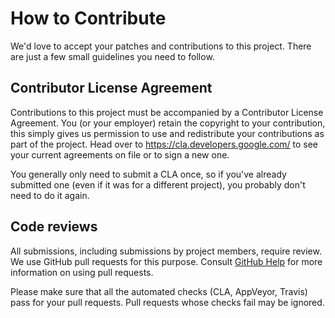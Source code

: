# How to Contribute 
 
We'd love to accept your patches and contributions to this project. There are 
just a few small guidelines you need to follow. 
 
## Contributor License Agreement 
 
Contributions to this project must be accompanied by a Contributor License 
Agreement. You (or your employer) retain the copyright to your contribution, 
this simply gives us permission to use and redistribute your contributions as 
part of the project. Head over to <https://cla.developers.google.com/> to see 
your current agreements on file or to sign a new one. 
 
You generally only need to submit a CLA once, so if you've already submitted one 
(even if it was for a different project), you probably don't need to do it 
again. 
 
## Code reviews 
 
All submissions, including submissions by project members, require review. We 
use GitHub pull requests for this purpose. Consult 
[GitHub Help](https://help.github.com/articles/about-pull-requests/) for more 
information on using pull requests. 
 
Please make sure that all the automated checks (CLA, AppVeyor, Travis) pass for 
your pull requests. Pull requests whose checks fail may be ignored. 
